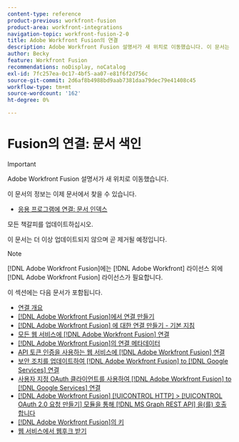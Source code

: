 ```yaml
---
content-type: reference
product-previous: workfront-fusion
product-area: workfront-integrations
navigation-topic: workfront-fusion-2-0
title: Adobe Workfront Fusion의 연결
description: Adobe Workfront Fusion 설명서가 새 위치로 이동했습니다. 이 문서는 더 이상 사용되지 않지만, 이 기능을 다루는 새 문서에 대한 링크를 포함합니다.
author: Becky
feature: Workfront Fusion
recommendations: noDisplay, noCatalog
exl-id: 7fc257ea-0c17-4bf5-aa07-e81f6f2d756c
source-git-commit: 2d6af8b4988bd9aab7381daa79dec79e41408c45
workflow-type: tm+mt
source-wordcount: '162'
ht-degree: 0%

---
```


# Fusion의 연결: 문서 색인

>[!IMPORTANT]
>
>Adobe Workfront Fusion 설명서가 새 위치로 이동했습니다.
>
>이 문서의 정보는 이제 문서에서 찾을 수 있습니다.
>
>* [응용 프로그램에 연결: 문서 인덱스](https://experienceleague.adobe.com/docs/workfront-fusion/using/create-scenarios/connect-to-applications/connect-to-apps-toc.html)
>
>모든 책갈피를 업데이트하십시오.
>
>이 문서는 더 이상 업데이트되지 않으며 곧 제거될 예정입니다.

<!-- Audited: 3/2024-->

>[!NOTE]
>
>[!DNL Adobe Workfront Fusion]에는 [!DNL Adobe Workfront] 라이선스 외에 [!DNL Adobe Workfront Fusion] 라이선스가 필요합니다.

이 섹션에는 다음 문서가 포함됩니다.

* [연결 개요](../../workfront-fusion/connections/about-connecting-wf-fusion-to-app-or-service.md)
* [ [!DNL Adobe Workfront Fusion]에서 연결 만들기](../../workfront-fusion/connections/connection-instruction-toc.md)
* [ [!DNL Adobe Workfront Fusion] 에 대한 연결 만들기 - 기본 지침](../../workfront-fusion/connections/connect-to-fusion-general.md)
* [모든 웹 서비스에  [!DNL Adobe Workfront Fusion] 연결](../../workfront-fusion/connections/connect-wf-fusion-to-any-web-service.md)
* [ [!DNL Adobe Workfront Fusion]의 연결 메타데이터](/help/quicksilver/workfront-fusion/connections/connection-metadata.md)
* [API 토큰 인증을 사용하는 웹 서비스에  [!DNL Adobe Workfront Fusion] 연결](../../workfront-fusion/connections/connect-wf-web-service-uses-api-token-auth.md)
* [보안 조치를 업데이트하여  [!DNL Adobe Workfront Fusion] to [!DNL Google Services] 연결](../../workfront-fusion/connections/connect-to-google-with-new-security-measures.md)
* [사용자 지정 OAuth 클라이언트를 사용하여  [!DNL Adobe Workfront Fusion] to [!DNL Google Services] 연결](../../workfront-fusion/connections/connect-fusion-to-google-using-oauth.md)
* [ [!DNL Adobe Workfront Fusion] [!UICONTROL HTTP] > [!UICONTROL OAuth 2.0 요청 만들기] 모듈을 통해  [!DNL MS Graph REST API] 을(를) 호출합니다](../../workfront-fusion/connections/call-the-ms-graph-rest-api.md)
* [ [!DNL Adobe Workfront Fusion]의 키](../../workfront-fusion/connections/keys.md)
* [웹 서비스에서 웹후크 받기](../../workfront-fusion/connections/receive-a-webhook-from-a-web-service.md)
